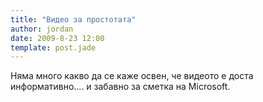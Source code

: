 ```yaml
---
title: "Видео за простотата"
author: jordan
date: 2009-8-23 12:00
template: post.jade
---
```


Няма много какво да се каже освен, че видеото е доста информативно.... и
забавно за сметка на Microsoft.
